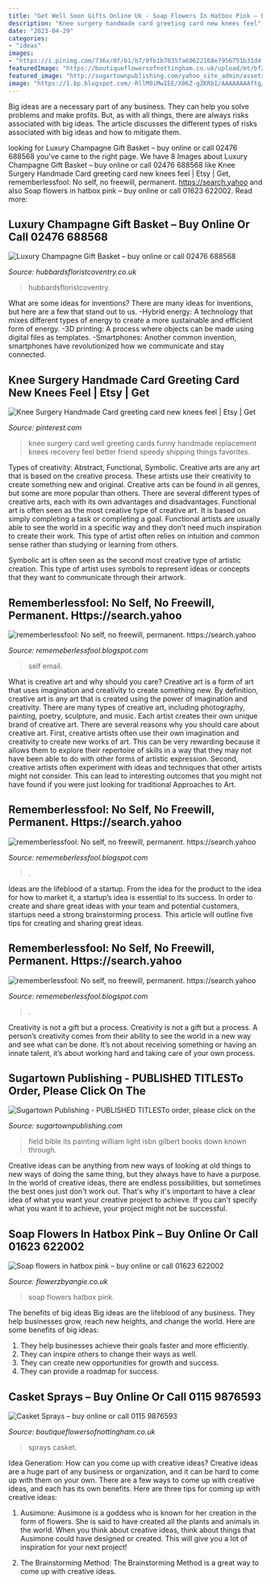 ```yaml
---
title: "Get Well Soon Gifts Online Uk - Soap Flowers In Hatbox Pink – Buy Online Or Call 01623 622002"
description: "Knee surgery handmade card greeting card new knees feel"
date: "2023-04-29"
categories:
- "ideas"
images:
- "https://i.pinimg.com/736x/0f/b1/b7/0fb1b7035fa60622168e7956751b31d4.jpg"
featuredImage: "https://boutiqueflowersofnottingham.co.uk/upload/mt/bf237/products/lg_null-casket-sprays.jpg"
featured_image: "http://sugartownpublishing.com/yahoo_site_admin/assets/images/Voices_from_the_Field_at_350_dpi.80123431_std.jpg"
image: "https://1.bp.blogspot.com/-RllM0iMwIEE/X06Z-gZKRbI/AAAAAAAAftg/NYw7MbRDNjwmmwJ28UHepRGGLyxXfDdBgCLcBGAsYHQ/s1600/Untitled2004.png"
---
```



Big ideas are a necessary part of any business. They can help you solve problems and make profits. But, as with all things, there are always risks associated with big ideas. The article discusses the different types of risks associated with big ideas and how to mitigate them.

	

		
looking for Luxury Champagne Gift Basket – buy online or call 02476 688568 you've came to the right page. We have 8 Images about Luxury Champagne Gift Basket – buy online or call 02476 688568 like Knee Surgery Handmade Card greeting card new knees feel | Etsy | Get, rememberlessfool: No self, no freewill, permanent. https://search.yahoo and also Soap flowers in hatbox pink – buy online or call 01623 622002. Read more:
		
    
## Luxury Champagne Gift Basket – Buy Online Or Call 02476 688568

<img loading=lazy src="https://www.hubbardsfloristcoventry.co.uk/upload/mt/hub229/products/lg_20185008-luxury-champagne-gift-basket.jpg" onerror="this.onerror=null;this.src='https://tse3.mm.bing.net/th?id=OIP.pxl2bIWjndCAyrzLFz-3LAHaJx&amp;pid=15.1';" alt="Luxury Champagne Gift Basket – buy online or call 02476 688568">

_Source: hubbardsfloristcoventry.co.uk_

>hubbardsfloristcoventry. 

	

What are some ideas for inventions?
There are many ideas for inventions, but here are a few that stand out to us. 
-Hybrid energy: A technology that mixes different types of energy to create a more sustainable and efficient form of energy.
-3D printing: A process where objects can be made using digital files as templates.
-Smartphones: Another common invention, smartphones have revolutionized how we communicate and stay connected.

    
## Knee Surgery Handmade Card Greeting Card New Knees Feel | Etsy | Get

<img loading=lazy src="https://i.pinimg.com/736x/0f/b1/b7/0fb1b7035fa60622168e7956751b31d4.jpg" onerror="this.onerror=null;this.src='https://tse2.mm.bing.net/th?id=OIP.4O87kJ01EVAaE_p5IIHreQHaFj&amp;pid=15.1';" alt="Knee Surgery Handmade Card greeting card new knees feel | Etsy | Get">

_Source: pinterest.com_

>knee surgery card well greeting cards funny handmade replacement knees recovery feel better friend speedy shipping things favorites. 

	

Types of creativity: Abstract, Functional, Symbolic.
Creative arts are any art that is based on the creative process. These artists use their creativity to create something new and original. Creative arts can be found in all genres, but some are more popular than others. There are several different types of creative arts, each with its own advantages and disadvantages.
Functional art is often seen as the most creative type of creative art. It is based on simply completing a task or completing a goal. Functional artists are usually able to see the world in a specific way and they don’t need much inspiration to create their work. This type of artist often relies on intuition and common sense rather than studying or learning from others.

 Symbolic art is often seen as the second most creative type of artistic creation. This type of artist uses symbols to represent ideas or concepts that they want to communicate through their artwork.

    
## Rememberlessfool: No Self, No Freewill, Permanent. Https://search.yahoo

<img loading=lazy src="https://1.bp.blogspot.com/-l0p_V9Z8CzE/Xjn7550BatI/AAAAAAAAcVU/BBp3kzZrRRgihyT86q4-JLuC_Tg9Eu3rACLcBGAsYHQ/s1600/Untitled300.png" onerror="this.onerror=null;this.src='https://tse4.mm.bing.net/th?id=OIP.XmXTJHEBWLueNKoJ7ul5NQHaEK&amp;pid=15.1';" alt="rememberlessfool: No self, no freewill, permanent. https://search.yahoo">

_Source: rememeberlessfool.blogspot.com_

>self email. 

	

What is creative art and why should you care?
Creative art is a form of art that uses imagination and creativity to create something new. By definition, creative art is any art that is created using the power of imagination and creativity. There are many types of creative art, including photography, painting, poetry, sculpture, and music. Each artist creates their own unique brand of creative art.
There are several reasons why you should care about creative art. First, creative artists often use their own imagination and creativity to create new works of art. This can be very rewarding because it allows them to explore their repertoire of skills in a way that they may not have been able to do with other forms of artistic expression. Second, creative artists often experiment with ideas and techniques that other artists might not consider. This can lead to interesting outcomes that you might not have found if you were just looking for traditional Approaches to Art.

    
## Rememberlessfool: No Self, No Freewill, Permanent. Https://search.yahoo

<img loading=lazy src="https://1.bp.blogspot.com/-RllM0iMwIEE/X06Z-gZKRbI/AAAAAAAAftg/NYw7MbRDNjwmmwJ28UHepRGGLyxXfDdBgCLcBGAsYHQ/s1600/Untitled2004.png" onerror="this.onerror=null;this.src='https://tse2.mm.bing.net/th?id=OIP.BFFLV1p0H4UazMFdHK05pQHaEK&amp;pid=15.1';" alt="rememberlessfool: No self, no freewill, permanent. https://search.yahoo">

_Source: rememeberlessfool.blogspot.com_

>. 

	

Ideas are the lifeblood of a startup. From the idea for the product to the idea for how to market it, a startup’s idea is essential to its success. In order to create and share great ideas with your team and potential customers, startups need a strong brainstorming process. This article will outline five tips for creating and sharing great ideas.

    
## Rememberlessfool: No Self, No Freewill, Permanent. Https://search.yahoo

<img loading=lazy src="https://1.bp.blogspot.com/-U6ThlQoaDtA/Xd8Z4ZGHStI/AAAAAAAAbjo/_4DCsnRQQ_QmusNIbUK-RzHl0ScQ9LOlACLcBGAsYHQ/w1200-h630-p-k-no-nu/Untitled27.png" onerror="this.onerror=null;this.src='https://tse1.mm.bing.net/th?id=OIP.kDKNfe5q211Mz4NmgKGKMwHaD4&amp;pid=15.1';" alt="rememberlessfool: No self, no freewill, permanent. https://search.yahoo">

_Source: rememeberlessfool.blogspot.com_

>. 

	

Creativity is not a gift but a process.
Creativity is not a gift but a process. A person’s creativity comes from their ability to see the world in a new way and see what can be done. It’s not about receiving something or having an innate talent, it’s about working hard and taking care of your own process.

    
## Sugartown Publishing - PUBLISHED TITLESTo Order, Please Click On The

<img loading=lazy src="http://sugartownpublishing.com/yahoo_site_admin/assets/images/Voices_from_the_Field_at_350_dpi.80123431_std.jpg" onerror="this.onerror=null;this.src='https://tse3.mm.bing.net/th?id=OIP.fjDD9v3ye_t8jggkGVyhbgHaLH&amp;pid=15.1';" alt="Sugartown Publishing - PUBLISHED TITLESTo order, please click on the">

_Source: sugartownpublishing.com_

>field bible its painting william light isbn gilbert books down known through. 

	

Creative ideas can be anything from new ways of looking at old things to new ways of doing the same thing, but they always have to have a purpose. In the world of creative ideas, there are endless possibilities, but sometimes the best ones just don't work out. That's why it's important to have a clear idea of what you want your creative project to achieve. If you can't specify what you want it to achieve, your project might not be successful.

    
## Soap Flowers In Hatbox Pink – Buy Online Or Call 01623 622002

<img loading=lazy src="https://www.flowerzbyangie.co.uk/upload/mt/fba90/products/lg_null-soap-flowers-in-hatbox-pink.jpg" onerror="this.onerror=null;this.src='https://tse4.mm.bing.net/th?id=OIP.5lYu0Oz6KKxTNQxd7zU-IQHaJ4&amp;pid=15.1';" alt="Soap flowers in hatbox pink – buy online or call 01623 622002">

_Source: flowerzbyangie.co.uk_

>soap flowers hatbox pink. 

	

The benefits of big ideas
Big ideas are the lifeblood of any business. They help businesses grow, reach new heights, and change the world. Here are some benefits of big ideas:
1. They help businesses achieve their goals faster and more efficiently.
2. They can inspire others to change their ways as well.
3. They can create new opportunities for growth and success.
4. They can provide a roadmap for success.

    
## Casket Sprays – Buy Online Or Call 0115 9876593

<img loading=lazy src="https://boutiqueflowersofnottingham.co.uk/upload/mt/bf237/products/lg_null-casket-sprays.jpg" onerror="this.onerror=null;this.src='https://tse2.mm.bing.net/th?id=OIP.Ljaq3GZojVMIPnqbgmWHdQHaLK&amp;pid=15.1';" alt="Casket Sprays – buy online or call 0115 9876593">

_Source: boutiqueflowersofnottingham.co.uk_

>sprays casket. 

	

Idea Generation: How can you come up with creative ideas?
Creative ideas are a huge part of any business or organization, and it can be hard to come up with them on your own. There are a few ways to come up with creative ideas, and each has its own benefits. Here are three tips for coming up with creative ideas:
1. Ausimone: Ausimone is a goddess who is known for her creation in the form of flowers. She is said to have created all the plants and animals in the world. When you think about creative ideas, think about things that Ausimone could have designed or created. This will give you a lot of inspiration for your next project!

2. The Brainstorming Method: The Brainstorming Method is a great way to come up with creative ideas.

